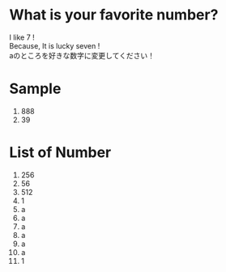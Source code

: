 # What is your favorite number?
I like 7 !  
Because, It is lucky seven !  
aのところを好きな数字に変更してください！  

# Sample  
1. 888  
2. 39

# List of Number
1. 256  
2. 56   
3. 512
4. 1
5. a   
6. a   
7. a  
8. a  
9. a  
10. a
11. 1
